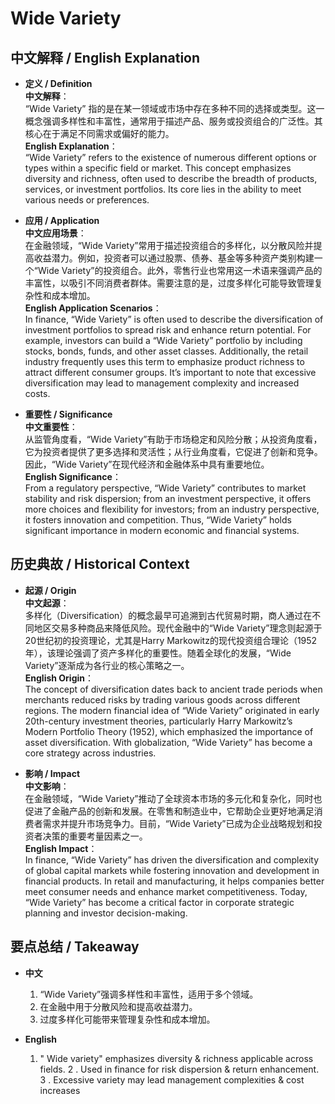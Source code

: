 # Wide Variety

## 中文解释 / English Explanation

* **定义 / Definition**  
  **中文解释**：  
  “Wide Variety” 指的是在某一领域或市场中存在多种不同的选择或类型。这一概念强调多样性和丰富性，通常用于描述产品、服务或投资组合的广泛性。其核心在于满足不同需求或偏好的能力。  
  **English Explanation**：  
  “Wide Variety” refers to the existence of numerous different options or types within a specific field or market. This concept emphasizes diversity and richness, often used to describe the breadth of products, services, or investment portfolios. Its core lies in the ability to meet various needs or preferences.

* **应用 / Application**  
  **中文应用场景**：  
  在金融领域，“Wide Variety”常用于描述投资组合的多样化，以分散风险并提高收益潜力。例如，投资者可以通过股票、债券、基金等多种资产类别构建一个“Wide Variety”的投资组合。此外，零售行业也常用这一术语来强调产品的丰富性，以吸引不同消费者群体。需要注意的是，过度多样化可能导致管理复杂性和成本增加。  
  **English Application Scenarios**：  
  In finance, “Wide Variety” is often used to describe the diversification of investment portfolios to spread risk and enhance return potential. For example, investors can build a “Wide Variety” portfolio by including stocks, bonds, funds, and other asset classes. Additionally, the retail industry frequently uses this term to emphasize product richness to attract different consumer groups. It’s important to note that excessive diversification may lead to management complexity and increased costs.

* **重要性 / Significance**  
  **中文重要性**：  
  从监管角度看，“Wide Variety”有助于市场稳定和风险分散；从投资角度看，它为投资者提供了更多选择和灵活性；从行业角度看，它促进了创新和竞争。因此，“Wide Variety”在现代经济和金融体系中具有重要地位。  
  **English Significance**：  
  From a regulatory perspective, “Wide Variety” contributes to market stability and risk dispersion; from an investment perspective, it offers more choices and flexibility for investors; from an industry perspective, it fosters innovation and competition. Thus, “Wide Variety” holds significant importance in modern economic and financial systems.

## 历史典故 / Historical Context

* **起源 / Origin**  
  **中文起源**：  
  多样化（Diversification）的概念最早可追溯到古代贸易时期，商人通过在不同地区交易多种商品来降低风险。现代金融中的“Wide Variety”理念则起源于20世纪初的投资理论，尤其是Harry Markowitz的现代投资组合理论（1952年），该理论强调了资产多样化的重要性。随着全球化的发展，“Wide Variety”逐渐成为各行业的核心策略之一。  
  **English Origin**：  
  The concept of diversification dates back to ancient trade periods when merchants reduced risks by trading various goods across different regions. The modern financial idea of “Wide Variety” originated in early 20th-century investment theories, particularly Harry Markowitz’s Modern Portfolio Theory (1952), which emphasized the importance of asset diversification. With globalization, “Wide Variety” has become a core strategy across industries.

* **影响 / Impact**  
  **中文影响**：  
  在金融领域，“Wide Variety”推动了全球资本市场的多元化和复杂化，同时也促进了金融产品的创新和发展。在零售和制造业中，它帮助企业更好地满足消费者需求并提升市场竞争力。目前，“Wide Variety”已成为企业战略规划和投资者决策的重要考量因素之一。  
  **English Impact**：  
  In finance, “Wide Variety” has driven the diversification and complexity of global capital markets while fostering innovation and development in financial products. In retail and manufacturing, it helps companies better meet consumer needs and enhance market competitiveness. Today, “Wide Variety” has become a critical factor in corporate strategic planning and investor decision-making.

## 要点总结 / Takeaway

* **中文**  
  1. “Wide Variety”强调多样性和丰富性，适用于多个领域。
  2. 在金融中用于分散风险和提高收益潜力。
  3. 过度多样化可能带来管理复杂性和成本增加。

* **English**
  1. " Wide variety" emphasizes diversity & richness applicable across fields.
   2 . Used in finance for risk dispersion & return enhancement.
   3 . Excessive variety may lead management complexities & cost increases